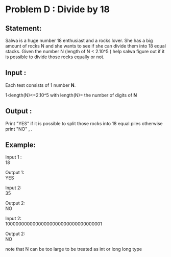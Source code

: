 # Problem D : Divide by 18

## Statement:
Salwa is a huge number 18 enthusiast and a rocks lover.
She has a big amount of rocks N and she wants to see if she can divide them into 18 equal stacks. 
Given the number N (length of N < 2.10^5 ) help salwa figure out if it is possible to divide those rocks equally or not.


## Input :

Each test consists of 1 number **N**.

1<length(N)<=2.10^5
with length(N)= the number of digits of **N**

## Output :
Print "YES" if it is possible to split those rocks into 18 equal piles otherwise print "NO" , .

## Example:
Input 1 :  
18

Output 1:  
YES

Input 2:  
35

Output 2:  
NO

Input 2:  
10000000000000000000000000000000001

Output 2:  
NO

note that N can be too large to be treated as int or long long type
